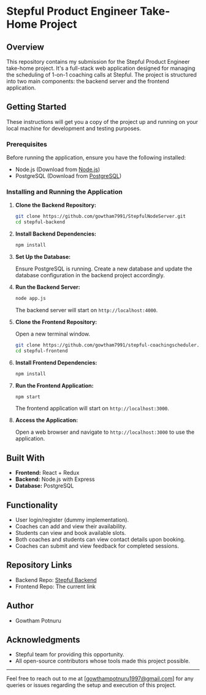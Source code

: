 
# Stepful Product Engineer Take-Home Project

## Overview

This repository contains my submission for the Stepful Product Engineer take-home project. It's a full-stack web application designed for managing the scheduling of 1-on-1 coaching calls at Stepful. The project is structured into two main components: the backend server and the frontend application.

## Getting Started

These instructions will get you a copy of the project up and running on your local machine for development and testing purposes.

### Prerequisites

Before running the application, ensure you have the following installed:
- Node.js (Download from [Node.js](https://nodejs.org/))
- PostgreSQL (Download from [PostgreSQL](https://www.postgresql.org/download/))

### Installing and Running the Application

1. **Clone the Backend Repository:**

   ```bash
   git clone https://github.com/gowtham7991/StepfulNodeServer.git
   cd stepful-backend
   ```

2. **Install Backend Dependencies:**

   ```bash
   npm install
   ```

3. **Set Up the Database:**
   
   Ensure PostgreSQL is running. Create a new database and update the database configuration in the backend project accordingly.

4. **Run the Backend Server:**

   ```bash
   node app.js
   ```

   The backend server will start on `http://localhost:4000`.

5. **Clone the Frontend Repository:**

   Open a new terminal window.

   ```bash
   git clone https://github.com/gowtham7991/stepful-coachingscheduler.git
   cd stepful-frontend
   ```

6. **Install Frontend Dependencies:**

   ```bash
   npm install
   ```

7. **Run the Frontend Application:**

   ```bash
   npm start
   ```

   The frontend application will start on `http://localhost:3000`.

8. **Access the Application:**

   Open a web browser and navigate to `http://localhost:3000` to use the application.

## Built With

- **Frontend:** React + Redux
- **Backend:** Node.js with Express
- **Database:** PostgreSQL

## Functionality

- User login/register (dummy implementation).
- Coaches can add and view their availability.
- Students can view and book available slots.
- Both coaches and students can view contact details upon booking.
- Coaches can submit and view feedback for completed sessions.

## Repository Links

- Backend Repo: [Stepful Backend](https://github.com/gowtham7991/StepfulNodeServer)
- Frontend Repo: The current link

## Author

- Gowtham Potnuru

## Acknowledgments

- Stepful team for providing this opportunity.
- All open-source contributors whose tools made this project possible.

---

Feel free to reach out to me at [gowthampotnuru1997@gmail.com] for any queries or issues regarding the setup and execution of this project.
